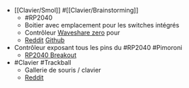 - [[Clavier/Smol]] #[[Clavier/Brainstorming]]
	- #RP2040
	- Boitier avec emplacement pour les switches intégrés
	- Contrôleur [Waveshare zero](https://www.waveshare.com/rp2040-zero.htm) pour
	- [Reddit](https://www.reddit.com/r/ErgoMechKeyboards/comments/11qihs3/small_prototype_evolved_to_smol_keyboard/) [Github](https://github.com/zzeneg/smol)
- Contrôleur exposant tous les pins du #RP2040 #Pimoroni
	- [RP2040 Breakout](https://www.tomshardware.com/news/pimoroni-pga-2040-rp2040-breakout-board)
- #Clavier #Trackball
	- Gallerie de souris / clavier
	- [Reddit](https://www.reddit.com/r/ErgoMechKeyboards/comments/11qi3iu/show_me_your_trackpadsballsknobs_or_interesting/)
